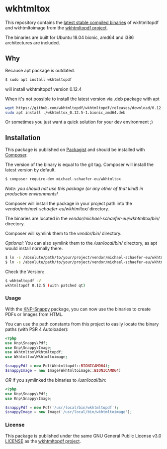 # wkhtmltox

This repository contains the [latest stable compiled binaries](https://github.com/wkhtmltopdf/wkhtmltopdf/releases/latest) of wkhtmltopdf and wkhtmltoimage from the [wkhtmltopdf project](https://github.com/wkhtmltopdf/wkhtmltopdf).

The binaries are built for Ubuntu 18.04 bionic, amd64 and i386 architectures are included.

## Why
Because apt package is outdated.
```bash
$ sudo apt install wkhtmltopdf
```
will install wkhtmltopdf version 0.12.4

When it's not possible to install the latest version via .deb package with apt
```bash
wget https://github.com/wkhtmltopdf/wkhtmltopdf/releases/download/0.12.5/wkhtmltox_0.12.5-1.bionic_amd64.deb
sudo apt install ./wkhtmltox_0.12.5-1.bionic_amd64.deb
```

Or sometimes you just want a quick solution for your dev environment ;)

## Installation

This package is published on [Packagist](https://packagist.org/packages/michael-schaefer-eu/wkhtmltox) and should be installed with [Composer](https://getcomposer.org/download/).

The version of the binary is equal to the git tag.
Composer will install the latest version by default.
```bash
$ composer require-dev michael-schaefer-eu/wkhtmltox
```
_Note: you should not use this package (or any other of that kind) in production environments!_


Composer will install the package in your project path into the _vendor/michael-schaefer-eu/wkhtmltox/_ directory.

The binaries are located in the _vendor/michael-schaefer-eu/wkhtmltox/bin/_ directory.

Composer will symlink them to the _vendor/bin/_ directory.

_Optional:_ You can also symlink them to the _/usr/local/bin/_ directory, as apt would install normally there.

```bash
$ ln -s /absolute/path/to/your/project/vendor/michael-schaefer-eu/wkhtmltox/bin/wkhtmltopdf-bionic-amd64 /usr/local/bin/wkhtmltopdf
$ ln -s /absolute/path/to/your/project/vendor/michael-schaefer-eu/wkhtmltox/bin/wkhtmltoimage-bionic-amd64 /usr/local/bin/wkhtmltoimage
```

Check the Version:
```bash
$ wkhtmltopdf -V
wkhtmltopdf 0.12.5 (with patched qt)
```

### Usage

With the [KNP-Snappy](https://github.com/KnpLabs/snappy) package, you can now use the binaries to create PDFs or Images from HTML.

You can use the path constants from this project to easily locate the binary paths (with PSR 4 Autoloader):

``` php
<?php
use Knp\Snappy\Pdf;
use Knp\Snappy\Image;
use Wkhtmltox\Wkhtmltopdf;
use Wkhtmltox\Wkhtmltoimage;

$snappyPdf = new Pdf(Wkhtmltopdf::BIONICAMD64);
$snappyImage = new Image(Wkhtmltoimage::BIONICAMD64)
``` 

_OR_ If you symlinked the binaries to _/usr/local/bin_:

``` php
<?php
use Knp\Snappy\Pdf;
use Knp\Snappy\Image;

$snappyPdf = new Pdf('/usr/local/bin/wkhtmltopdf');
$snappyImage = new Image('/usr/local/bin/wkhtmltoimage');
```

### License

This package is published under the same GNU General Public License v3.0 [LICENSE](https://github.com/michael-schaefer-eu/wkhtmltox/blob/master/LICENSE) as the [wkhtmltopdf project](https://github.com/wkhtmltopdf/wkhtmltopdf).
